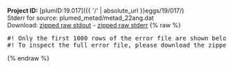 **Project ID:** [plumID:19.017]({{ '/' | absolute_url }}eggs/19/017/)  
Stderr for source:  plumed_metad/metad_22ang.dat   
Download: [zipped raw stdout](metad_22ang.dat.plumed_master.stdout.txt.zip) - [zipped raw stderr](metad_22ang.dat.plumed_master.stderr.txt.zip) 
{% raw %}
<pre>
#! Only the first 1000 rows of the error file are shown below
#! To inspect the full error file, please download the zipped raw stderr file above
</pre>
{% endraw %}

